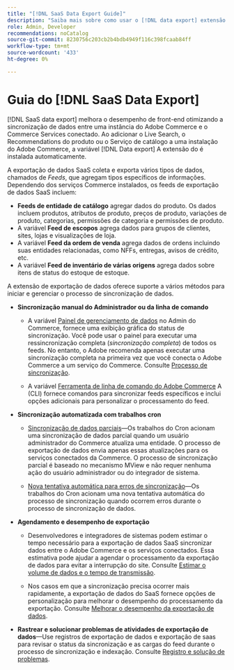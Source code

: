 ```yaml
---
title: "[!DNL SaaS Data Export Guide]"
description: "Saiba mais sobre como usar o [!DNL data export] extensão para serviços SaaS do Adobe Commerce que sincroniza dados entre o Adobe Commerce e os serviços conectados da Commerce."
role: Admin, Developer
recommendations: noCatalog
source-git-commit: 8230756c203cb2b4bdb4949f116c398fcaab84ff
workflow-type: tm+mt
source-wordcount: '433'
ht-degree: 0%

---
```


# Guia do [!DNL SaaS Data Export]

[!DNL SaaS data export] melhora o desempenho de front-end otimizando a sincronização de dados entre uma instância do Adobe Commerce e o Commerce Services conectado. Ao adicionar o Live Search, o Recommendations do produto ou o Serviço de catálogo a uma instalação do Adobe Commerce, a variável [!DNL Data export] A extensão do é instalada automaticamente.

A exportação de dados SaaS coleta e exporta vários tipos de dados, chamados de _Feeds_, que agregam tipos específicos de informações. Dependendo dos serviços Commerce instalados, os feeds de exportação de dados SaaS incluem:

- **Feeds de entidade de catálogo** agregar dados do produto. Os dados incluem produtos, atributos de produto, preços de produto, variações de produto, categorias, permissões de categoria e permissões de produto.
- A variável **Feed de escopos** agrega dados para grupos de clientes, sites, lojas e visualizações de loja.
- A variável **Feed da ordem de venda** agrega dados de ordens incluindo suas entidades relacionadas, como NFFs, entregas, avisos de crédito, etc.
- A variável **Feed de inventário de várias origens** agrega dados sobre itens de status do estoque de estoque.

A extensão de exportação de dados oferece suporte a vários métodos para iniciar e gerenciar o processo de sincronização de dados.

- **Sincronização manual do Administrador ou da linha de comando**

   - A variável [Painel de gerenciamento de dados](https://experienceleague.adobe.com/en/docs/commerce-admin/systems/data-transfer/data-dashboard) no Admin do Commerce, fornece uma exibição gráfica do status de sincronização. Você pode usar o painel para executar uma ressincronização completa (_sincronização completa_) de todos os feeds. No entanto, o Adobe recomenda apenas executar uma sincronização completa na primeira vez que você conecta o Adobe Commerce a um serviço do Commerce. Consulte [Processo de sincronização](data-synchronization.md).

   - A variável [Ferramenta de linha de comando do Adobe Commerce](https://experienceleague.adobe.com/en/docs/commerce-operations/configuration-guide/cli/config-cli) A (CLI) fornece comandos para sincronizar feeds específicos e inclui opções adicionais para personalizar o processamento do feed.

- **Sincronização automatizada com trabalhos cron**

   - [Sincronização de dados parciais](data-synchronization.md#partial-synchronization-with-cron-jobs)—Os trabalhos do Cron acionam uma sincronização de dados parcial quando um usuário administrador do Commerce atualiza uma entidade. O processo de exportação de dados envia apenas essas atualizações para os serviços conectados da Commerce. O processo de sincronização parcial é baseado no mecanismo MView e não requer nenhuma ação do usuário administrador ou do integrador de sistema.

   - [Nova tentativa automática para erros de sincronização](data-synchronization.md#failed-items-sync-for-error-recovery)—Os trabalhos do Cron acionam uma nova tentativa automática do processo de sincronização quando ocorrem erros durante o processo de sincronização de dados.

- **Agendamento e desempenho de exportação**

   - Desenvolvedores e integradores de sistemas podem estimar o tempo necessário para a exportação de dados SaaS sincronizar dados entre o Adobe Commerce e os serviços conectados. Essa estimativa pode ajudar a agendar o processamento da exportação de dados para evitar a interrupção do site. Consulte [Estimar o volume de dados e o tempo de transmissão](estimate-data-volume-sync-time.md).

   - Nos casos em que a sincronização precisa ocorrer mais rapidamente, a exportação de dados do SaaS fornece opções de personalização para melhorar o desempenho do processamento da exportação. Consulte [Melhorar o desempenho da exportação de dados](customize-export-processing.md).

- **Rastrear e solucionar problemas de atividades de exportação de dados**—Use registros de exportação de dados e exportação de saas para revisar o status da sincronização e as cargas do feed durante o processo de sincronização e indexação. Consulte [Registro e solução de problemas](troubleshooting-logging.md).



